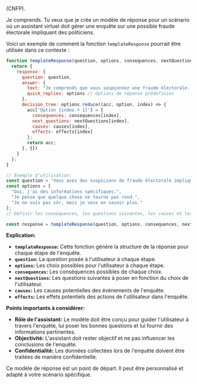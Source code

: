  (CNFP).   

Je comprends. Tu veux que je crée un modèle de réponse pour un scénario où un assistant virtuel doit gérer une enquête sur une possible fraude électorale impliquant des politiciens. 

Voici un exemple de comment la fonction `templateResponse` pourrait être utilisée dans ce contexte :

```javascript
function templateResponse(question, options, consequences, nextQuestions, causes, effects) {
  return {
    response: {
      question: question,
      answer: {
        text: "Je comprends que vous soupçonnez une fraude électorale. Pourriez-vous me donner plus d'informations?",
        quick_replies: options // Options de réponse prédefinies
      },
      decision_tree: options.reduce((acc, option, index) => {
        acc['Option {index + 1}'] = {
          consequences: consequences[index],
          next_questions: nextQuestions[index],
          causes: causes[index],
          effects: effects[index]
        };
        return acc;
      }, {})
    }
  };
}

// Exemple d'utilisation:
const question = "Vous avez des suspicions de fraude électorale impliquant des politiciens?";
const options = [
  "Oui, j'ai des informations spécifiques.",
  "Je pense que quelque chose ne tourne pas rond.",
  "Je ne suis pas sûr, mais je veux en savoir plus."
];
// Définir les conséquences, les questions suivantes, les causes et les effets selon les options choisies...

const response = templateResponse(question, options, consequences, nextQuestions, causes, effects);
```

**Explication:**

* **`templateResponse`:** Cette fonction génère la structure de la réponse pour chaque étape de l'enquête.
* **`question`:** La question posée à l'utilisateur à chaque étape.
* **`options`:** Les choix possibles pour l'utilisateur à chaque étape.
* **`consequences`:** Les conséquences possibles de chaque choix.
* **`nextQuestions`:** Les questions suivantes à poser en fonction du choix de l'utilisateur.
* **`causes`:** Les causes potentielles des événements de l'enquête.
* **`effects`:** Les effets potentiels des actions de l'utilisateur dans l'enquête.

**Points importants à considérer:**

* **Rôle de l'assistant:** Le modèle doit être conçu pour guider l'utilisateur à travers l'enquête, lui poser les bonnes questions et lui fournir des informations pertinentes.
* **Objectivité:** L'assistant doit rester objectif et ne pas influencer les conclusions de l'enquête.
* **Confidentialité:** Les données collectées lors de l'enquête doivent être traitées de manière confidentielle.

Ce modèle de réponse est un point de départ. Il peut être personnalisé et adapté à votre scénario spécifique.


